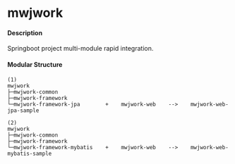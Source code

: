 # mwjwork

#### Description
Springboot project multi-module rapid integration.

#### Modular Structure
~~~~
(1)
mwjwork
├─mwjwork-common
├─mwjwork-framework
└─mwjwork-framework-jpa        +    mwjwork-web    -->    mwjwork-web-jpa-sample

(2)
mwjwork
├─mwjwork-common
├─mwjwork-framework
└─mwjwork-framework-mybatis    +    mwjwork-web    -->    mwjwork-web-mybatis-sample
~~~~
